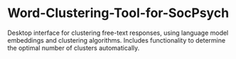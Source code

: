 # Word-Clustering-Tool-for-SocPsych
Desktop interface for clustering free-text responses, using language model embeddings and clustering algorithms. Includes functionality to determine the optimal number of clusters automatically.
